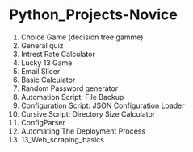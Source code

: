 # Python_Projects-Novice

1. Choice Game (decision tree gamme)
2. General quiz
3. Intrest Rate Calculator
4. Lucky 13 Game 
5. Email Slicer
6. Basic Calculator
7. Random Password generator
8. Automation Script: File Backup
9. Configuration Script: JSON Configuration Loader
10. Cursive Script: Directory Size Calculator
11. ConfigParser
12. Automating The Deployment Process
13. 13_Web_scraping_basics

